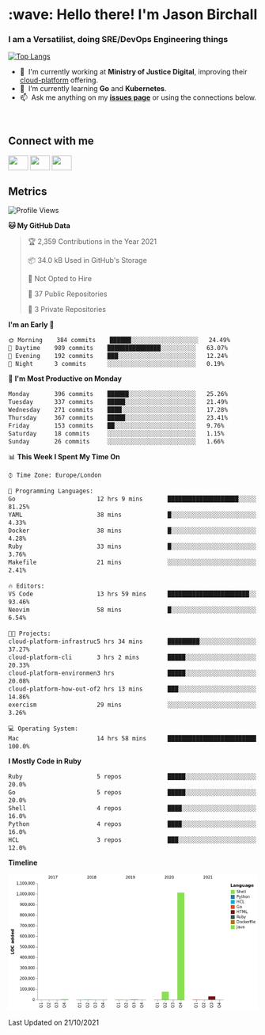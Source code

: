 <h1 align="left" id="jason-title">:wave: Hello there! I'm Jason Birchall</h1>
<h3 align="left">I am a Versatilist, doing SRE/DevOps Engineering things</h3>

[![Top Langs](https://github-readme-stats.vercel.app/api?username=jasonBirchall&show_icons=true&count_private=true&include_all_commits=true&theme=gruvbox)](https://github.com/anuraghazra/github-readme-stats)

- :office: &nbsp;I'm currently working at **Ministry of Justice Digital**, improving their [cloud-platform](https://github.com/ministryofjustice/cloud-platform) offering.
- :seedling: &nbsp;I’m currently learning **Go** and **Kubernetes**.
- :mailbox: &nbsp;Ask me anything on my **[issues page]** or using the connections below.


<br>

<h2>Connect with me</h2>
<p>
<a href="https://twitter.com/jsonBirchall" target="blank"><img align="center" src="https://cdn.jsdelivr.net/npm/simple-icons@3.0.1/icons/twitter.svg" alt="" height="30" width="40" /></a>
<a href="https://keybase.io/json0" target="blank"><img align="center" src="https://cdn.jsdelivr.net/npm/simple-icons@3.0.1/icons/keybase.svg" alt="" height="30" width="40" /></a>
<a href="https://www.reddit.com/user/kakorate" target="blank"><img align="center" src="https://cdn.jsdelivr.net/npm/simple-icons@3.0.1/icons/reddit.svg" alt="" height="30" width="40" /></a>
</p>

<h2>Metrics</h2>

<!--START_SECTION:waka-->
![Profile Views](http://img.shields.io/badge/Profile%20Views-0-blue)

**🐱 My GitHub Data** 

> 🏆 2,359 Contributions in the Year 2021
 > 
> 📦 34.0 kB Used in GitHub's Storage 
 > 
> 🚫 Not Opted to Hire
 > 
> 📜 37 Public Repositories 
 > 
> 🔑 3 Private Repositories  
 > 
**I'm an Early 🐤** 

```text
🌞 Morning    384 commits    ██████░░░░░░░░░░░░░░░░░░░   24.49% 
🌆 Daytime    989 commits    ███████████████░░░░░░░░░░   63.07% 
🌃 Evening    192 commits    ███░░░░░░░░░░░░░░░░░░░░░░   12.24% 
🌙 Night      3 commits      ░░░░░░░░░░░░░░░░░░░░░░░░░   0.19%

```
📅 **I'm Most Productive on Monday** 

```text
Monday       396 commits    ██████░░░░░░░░░░░░░░░░░░░   25.26% 
Tuesday      337 commits    █████░░░░░░░░░░░░░░░░░░░░   21.49% 
Wednesday    271 commits    ████░░░░░░░░░░░░░░░░░░░░░   17.28% 
Thursday     367 commits    █████░░░░░░░░░░░░░░░░░░░░   23.41% 
Friday       153 commits    ██░░░░░░░░░░░░░░░░░░░░░░░   9.76% 
Saturday     18 commits     ░░░░░░░░░░░░░░░░░░░░░░░░░   1.15% 
Sunday       26 commits     ░░░░░░░░░░░░░░░░░░░░░░░░░   1.66%

```


📊 **This Week I Spent My Time On** 

```text
⌚︎ Time Zone: Europe/London

💬 Programming Languages: 
Go                       12 hrs 9 mins       ████████████████████░░░░░   81.25% 
YAML                     38 mins             █░░░░░░░░░░░░░░░░░░░░░░░░   4.33% 
Docker                   38 mins             █░░░░░░░░░░░░░░░░░░░░░░░░   4.28% 
Ruby                     33 mins             █░░░░░░░░░░░░░░░░░░░░░░░░   3.76% 
Makefile                 21 mins             ░░░░░░░░░░░░░░░░░░░░░░░░░   2.41%

🔥 Editors: 
VS Code                  13 hrs 59 mins      ███████████████████████░░   93.46% 
Neovim                   58 mins             █░░░░░░░░░░░░░░░░░░░░░░░░   6.54%

🐱‍💻 Projects: 
cloud-platform-infrastruc5 hrs 34 mins       █████████░░░░░░░░░░░░░░░░   37.27% 
cloud-platform-cli       3 hrs 2 mins        █████░░░░░░░░░░░░░░░░░░░░   20.33% 
cloud-platform-environmen3 hrs               █████░░░░░░░░░░░░░░░░░░░░   20.08% 
cloud-platform-how-out-of2 hrs 13 mins       ███░░░░░░░░░░░░░░░░░░░░░░   14.86% 
exercism                 29 mins             ░░░░░░░░░░░░░░░░░░░░░░░░░   3.26%

💻 Operating System: 
Mac                      14 hrs 58 mins      █████████████████████████   100.0%

```

**I Mostly Code in Ruby** 

```text
Ruby                     5 repos             █████░░░░░░░░░░░░░░░░░░░░   20.0% 
Go                       5 repos             █████░░░░░░░░░░░░░░░░░░░░   20.0% 
Shell                    4 repos             ████░░░░░░░░░░░░░░░░░░░░░   16.0% 
Python                   4 repos             ████░░░░░░░░░░░░░░░░░░░░░   16.0% 
HCL                      3 repos             ███░░░░░░░░░░░░░░░░░░░░░░   12.0%

```


**Timeline**

![Chart not found](https://raw.githubusercontent.com/jasonBirchall/jasonBirchall/main/charts/bar_graph.png) 


 Last Updated on 21/10/2021
<!--END_SECTION:waka-->

<!-- links -->

[issues page]: https://github.com/jasonBirchall/jasonBirchall/issues "jasonBirchall/issues"

